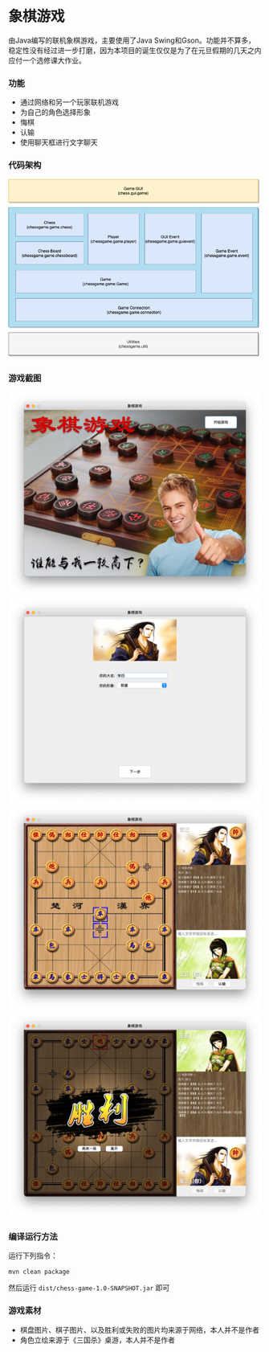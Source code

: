# 象棋游戏

由Java编写的联机象棋游戏，主要使用了Java Swing和Gson。功能并不算多，稳定性没有经过进一步打磨，因为本项目的诞生仅仅是为了在元旦假期的几天之内应付一个选修课大作业。

### 功能

- 通过网络和另一个玩家联机游戏
- 为自己的角色选择形象
- 悔棋
- 认输
- 使用聊天框进行文字聊天

### 代码架构

![](https://raw.githubusercontent.com/darkyzhou/chinese-chess-game/main/images/structure.png)

### 游戏截图

![](https://raw.githubusercontent.com/darkyzhou/chinese-chess-game/main/images/1.png)
![](https://raw.githubusercontent.com/darkyzhou/chinese-chess-game/main/images/2.png)
![](https://raw.githubusercontent.com/darkyzhou/chinese-chess-game/main/images/3.png)
![](https://raw.githubusercontent.com/darkyzhou/chinese-chess-game/main/images/4.png)

### 编译运行方法

运行下列指令：

```text
mvn clean package
```

然后运行 `dist/chess-game-1.0-SNAPSHOT.jar` 即可

### 游戏素材

- 棋盘图片、棋子图片、以及胜利或失败的图片均来源于网络，本人并不是作者
- 角色立绘来源于《三国杀》桌游，本人并不是作者
